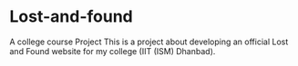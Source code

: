 # Lost-and-found
A college course Project
This is a project about developing an official Lost and Found website for my college (IIT (ISM) Dhanbad).

